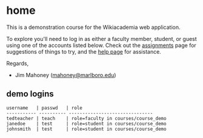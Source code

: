 # home #

This is a demonstration course for the Wikiacademia web application.  

To explore you'll need to log in as either a faculty
member, student, or guest using one of the accounts listed below.
Check out the [assignments](~/special/assignments) page for suggestions of things
to try, and the [help page](/help_page_url) for assistance.

Regards,

- Jim Mahoney (mahoney@marlboro.edu)

## demo logins ##

    username   | passwd   | role
    ----------- ---------- -------------------------------
    tedteacher | teach    | role=faculty in courses/course_demo
    janedoe    | test     | role=student in courses/course_demo
    johnsmith  | test     | role=student in courses/course_demo


